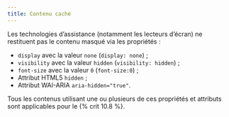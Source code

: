 ```yaml
---
title: Contenu caché
---
```


Les technologies d’assistance (notamment les lecteurs d’écran) ne restituent pas le contenu masqué via les propriétés :

- `display` avec la valeur `none` (`display: none`) ;
- `visibility` avec la valeur `hidden` (`visibility: hidden`) ;
- `font-size` avec la valeur `0` (`font-size:0`) ;
- Attribut HTML5 `hidden` ;
- Attribut WAI-ARIA `aria-hidden="true"`.

Tous les contenus utilisant une ou plusieurs de ces propriétés et attributs sont applicables pour le {% crit 10.8 %}.
